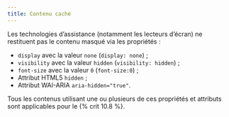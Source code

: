 ```yaml
---
title: Contenu caché
---
```


Les technologies d’assistance (notamment les lecteurs d’écran) ne restituent pas le contenu masqué via les propriétés :

- `display` avec la valeur `none` (`display: none`) ;
- `visibility` avec la valeur `hidden` (`visibility: hidden`) ;
- `font-size` avec la valeur `0` (`font-size:0`) ;
- Attribut HTML5 `hidden` ;
- Attribut WAI-ARIA `aria-hidden="true"`.

Tous les contenus utilisant une ou plusieurs de ces propriétés et attributs sont applicables pour le {% crit 10.8 %}.
